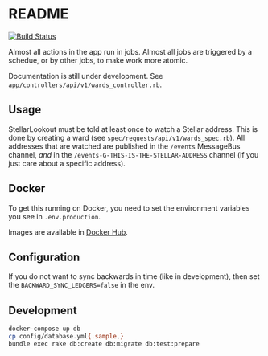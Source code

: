 # README

[![Build Status](https://travis-ci.org/bloom-solutions/stellar-lookout.svg?branch=master)](https://travis-ci.org/bloom-solutions/stellar-lookout)

Almost all actions in the app run in jobs. Almost all jobs are triggered by a schedue, or by other jobs, to make work more atomic.

Documentation is still under development. See `app/controllers/api/v1/wards_controller.rb`.

## Usage

StellarLookout must be told at least once to watch a Stellar address. This is done by creating a ward (see `spec/requests/api/v1/wards_spec.rb`). All addresses that are watched are published in the `/events` MessageBus channel, *and* in the `/events-G-THIS-IS-THE-STELLAR-ADDRESS` channel (if you just care about a specific address).

## Docker

To get this running on Docker, you need to set the environment variables you see in `.env.production`.

Images are available in [Docker Hub](https://hub.docker.com/r/bloomsolutions/stellar_lookout).

## Configuration

If you do not want to sync backwards in time (like in development), then set the `BACKWARD_SYNC_LEDGERS=false` in the env.

## Development

```sh
docker-compose up db
cp config/database.yml{.sample,}
bundle exec rake db:create db:migrate db:test:prepare
```

